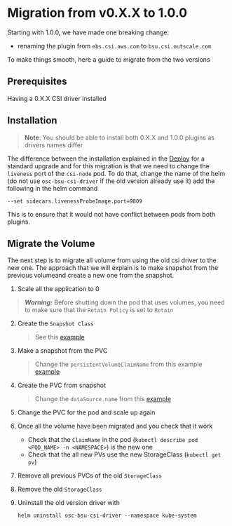 # Migration from v0.X.X to 1.0.0

Starting with 1.0.0, we have made one breaking change:
- renaming the plugin from `ebs.csi.aws.com` to `bsu.csi.outscale.com`

To make things smooth, here a guide to migrate from the two versions

## Prerequisites
Having a 0.X.X CSI driver installed
## Installation
> **Note**: You should be able to install both 0.X.X and 1.0.0 plugins as drivers names differ

The difference between the installation explained in the [Deploy](./deploy.md) for a standard upgrade and for this migration is that we need to change the `liveness` port of the `csi-node` pod. To do that, change the name of the helm (do not use `osc-bsu-csi-driver` if the old version already use it) add the following in the helm command
```shell
--set sidecars.livenessProbeImage.port=9809
```

This is to ensure that it would not have conflict between pods from both plugins.

## Migrate the Volume
The next step is to migrate all volume from using the old csi driver to the new one. The approach that we will explain is to make snapshot from the previous volumeand create a new one from the snapshot.

1. Scale all the application to 0
> **_Warning:_** Before shutting down the pod that uses volumes, you need to make sure that the `Retain Policy` is set to `Retain`
2. Create the `Snapshot Class`
   > See this [example](../examples/kubernetes/snapshot/specs/classes/storageclass.yaml)
3. Make a snapshot from the PVC
   > Change the `persistentVolumeClaimName` from this example [example](../examples/kubernetes/snapshot/specs/snapshot/snapshot.yaml)
4. Create the PVC from snapshot
   > Change the `dataSource.name` from this [example](../examples/kubernetes/snapshot/specs/snapshot-restore/claim.yaml) 
5. Change the PVC for the pod and scale up again

6. Once all the volume have been migrated and you check that it work
   - Check that the `ClaimName` in the pod (`kubectl describe pod <POD_NAME> -n <NAMESPACE>`) is the new one
   - Check that the all new PVs use the new StorageClass (`kubectl get pv`)

7. Remove all previous PVCs of the old `StorageClass`
8. Remove the old `StorageClass`
9. Uninstall the old version driver with 
   ```shell
   helm uninstall osc-bsu-csi-driver --namespace kube-system
   ```
